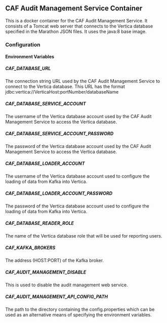 ## CAF Audit Management Service Container

This is a docker container for the CAF Audit Management Service. It consists of a Tomcat web server that connects to the Vertica database specified in the Marathon JSON files.
It uses the java:8 base image.

### Configuration

#### Environment Variables

##### CAF\_DATABASE\_URL
The connection string URL used by the CAF Audit Management Service to connect to the Vertica database. This URL has the format  jdbc:vertica://VerticaHost:portNumber/databaseName

##### CAF\_DATABASE\_SERVICE\_ACCOUNT
The username of the Vertica database account used by the CAF Audit Management Service to access the Vertica database.

##### CAF\_DATABASE\_SERVICE\_ACCOUNT\_PASSWORD
The password of the Vertica database account used by the CAF Audit Management Service to access the Vertica database.

##### CAF\_DATABASE\_LOADER\_ACCOUNT
The username of the Vertica database account used to configure the loading of data from Kafka into Vertica.

##### CAF\_DATABASE\_LOADER\_ACCOUNT\_PASSWORD
The password of the Vertica database account used to configure the loading of data from Kafka into Vertica.

##### CAF\_DATABASE\_READER\_ROLE
The name of the Vertica database role that will be used for reporting users.

##### CAF\_KAFKA\_BROKERS
The address (HOST:PORT) of the Kafka broker.

##### CAF\_AUDIT\_MANAGEMENT\_DISABLE
This is used to disable the audit management web service.

##### CAF\_AUDIT\_MANAGEMENT\_API\_CONFIG\_PATH
The path to the directory containing the config.properties which can be used as an alternative means of specifying the environment variables.



